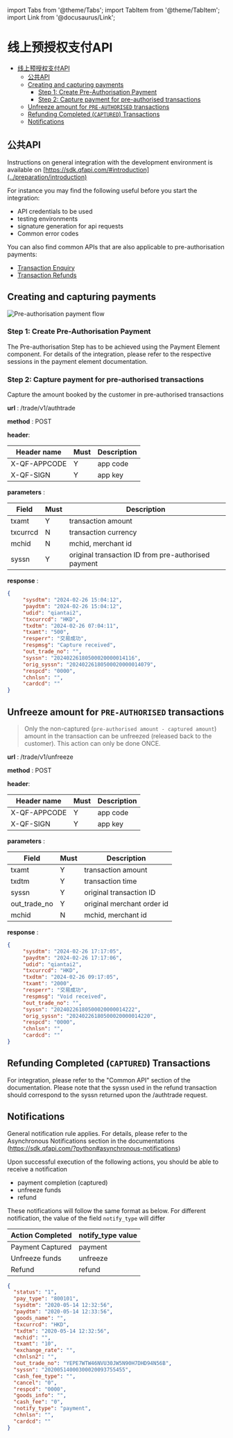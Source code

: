 import Tabs from '@theme/Tabs';
import TabItem from '@theme/TabItem';
import Link from '@docusaurus/Link';

# 线上预授权支付API
- [线上预授权支付API](#线上预授权支付api)
	- [公共API](#公共api)
	- [Creating and capturing payments](#creating-and-capturing-payments)
		- [Step 1: Create Pre-Authorisation Payment](#step-1-create-pre-authorisation-payment)
		- [Step 2: Capture payment for pre-authorised transactions](#step-2-capture-payment-for-pre-authorised-transactions)
	- [Unfreeze amount for `PRE-AUTHORISED` transactions](#unfreeze-amount-for-pre-authorised-transactions)
	- [Refunding Completed (`CAPTURED`) Transactions](#refunding-completed-captured-transactions)
	- [Notifications](#notifications)

## 公共API
Instructions on general integration with the development environment is available on [https://sdk.qfapi.com/#introduction](../preparation/introduction)

For instance you may find the following useful before you start the integration:

- API credentials to be used
- testing environments
- signature generation for api requests
- Common error codes

You can also find common APIs that are also applicable to pre-authorisation payments: 

- [Transaction Enquiry](../common-api/transaction-enquiry)
- [Transaction Refunds](../common-api/refunds)

## Creating and capturing payments

![Pre-authorisation payment flow](https://www.plantuml.com/plantuml/png/XOynJWKX441xJZ6r2HUmCDzu0HihOp61mIM1WSpE57fwTv4biJ0_eHZ8UpouxOgYLelRSYIWslKB8kr1SjVSsBq_V83tJ_0gz6owDSdV51-X2tcSUpn1m33uFzmmNx2hoIc5t-b_z8sJ48s0pN72SAnafG3MPgoEcn8KIWejhOBRhVSc2Xr5CvOhw8WZd8Qxo54xlhOExjU5AcRE_0dSs8VfpVU0M_Aw-dPKhPOV)

### Step 1: Create Pre-Authorisation Payment

The Pre-authorisation Step has to be achieved using the Payment Element component. For details of the integration, please refer to the respective sessions in the payment element documentation.


### Step 2: Capture payment for pre-authorised transactions

Capture the amount booked by the customer in pre-authorised transactions

**url** :   /trade/v1/authtrade

**method** : POST

**header**:

| Header name | Must | Description |
| -------------- | ---- | ------------------ |
| X-QF-APPCODE | Y | app code |
| X-QF-SIGN | Y | app key |

**parameters** : 

| Field          | Must | Description        |
| -------------- | ---- | ------------------ |
| txamt          | Y    | transaction amount |
| txcurrcd       | N    | transaction currency |
| mchid          | N    | mchid, merchant id |
| syssn          | Y    | original transaction ID from pre-authorised payment |

**response** :

```json
{
	 "sysdtm": "2024-02-26 15:04:12",
	 "paydtm": "2024-02-26 15:04:12",
	 "udid": "qiantai2",
	 "txcurrcd": "HKD",
	 "txdtm": "2024-02-26 07:04:11",
	 "txamt": "500",
	 "resperr": "交易成功",
	 "respmsg": "Capture received",
	 "out_trade_no": "",
	 "syssn": "20240226180500020000014116",
	 "orig_syssn": "20240226180500020000014079",
	 "respcd": "0000",
	 "chnlsn": "",
	 "cardcd": ""
}
```

## Unfreeze amount for `PRE-AUTHORISED` transactions

>Only the non-captured (`pre-authorised amount - captured amount`) amount in the transaction can be unfreezed (released back to the customer). This action can only be done ONCE.

**url** :   /trade/v1/unfreeze

**method** : POST

**header**:

| Header name | Must | Description |
| -------------- | ---- | ------------------ |
| X-QF-APPCODE | Y | app code |
| X-QF-SIGN | Y | app key |

**parameters** : 

| Field          | Must | Description        |
| -------------- | ---- | ------------------ |
| txamt          | Y    | transaction amount      |
| txdtm          | Y    | transaction time         |
| syssn          | Y    | original transaction ID |
| out_trade_no   | Y    | original merchant order id |
| mchid          | N    | mchid, merchant id |

**response** :
```json
{
	 "sysdtm": "2024-02-26 17:17:05",
	 "paydtm": "2024-02-26 17:17:06",
	 "udid": "qiantai2",
	 "txcurrcd": "HKD",
	 "txdtm": "2024-02-26 09:17:05",
	 "txamt": "2000",
	 "resperr": "交易成功",
	 "respmsg": "Void received",
	 "out_trade_no": "",
	 "syssn": "20240226180500020000014222",
	 "orig_syssn": "20240226180500020000014220",
	 "respcd": "0000",
	 "chnlsn": "",
	 "cardcd": ""
}
```

## Refunding Completed (`CAPTURED`) Transactions

For integration, please refer to the "Common API" section of the documentation. Please note that the syssn used in the refund transaction should correspond to the syssn returned upon the /authtrade request.


## Notifications

General notification rule applies. For details, please refer to the Asynchronous Notifications section in the documentations (https://sdk.qfapi.com/?python#asynchronous-notifications)

Upon successful execution of the following actions, you should be able to receive a notification

- payment completion (captured)
- unfreeze funds
- refund


These notifications will follow the same format as below. For different notification, the value of the field `notify_type` will differ

| Action Completed | notify_type value |
| -------------- | ------------------ |
| Payment Captured | payment |
| Unfreeze funds | unfreeze |
| Refund | refund |


```json
{
  "status": "1",
  "pay_type": "800101",
  "sysdtm": "2020-05-14 12:32:56",
  "paydtm": "2020-05-14 12:33:56",
  "goods_name": "",
  "txcurrcd": "HKD",
  "txdtm": "2020-05-14 12:32:56",
  "mchid": "",
  "txamt": "10",
  "exchange_rate": "",
  "chnlsn2": "",
  "out_trade_no": "YEPE7WTW46NVU30JW5N90H7DHD94N56B",
  "syssn": "20200514000300020093755455",
  "cash_fee_type": "",
  "cancel": "0",
  "respcd": "0000",
  "goods_info": "",
  "cash_fee": "0",
  "notify_type": "payment",
  "chnlsn": "",
  "cardcd": ""
}
```